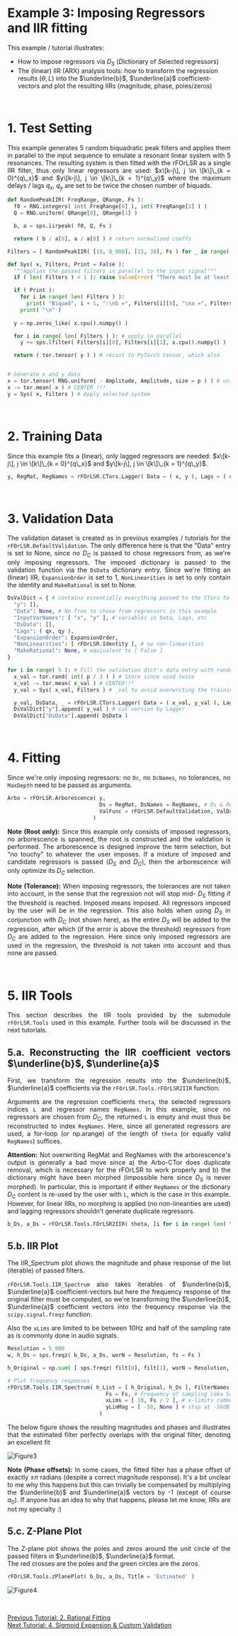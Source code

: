 # Example 3: Imposing Regressors and IIR fitting
This example / tutorial illustrates:
- How to impose regressors via $D_S$ (*D*ictionary of *S*elected regressors)
- The (linear) IIR (ARX) analysis tools: how to transform the regression results ($\theta, L$) into the $\underline{b}$, $\underline{a}$ coefficient-vectors and plot the resulting IIRs (magnitude, phase, poles/zeros)

<br/>
<div align="justify">

# 1. Test Setting

This example generates 5 random biquadratic peak filters and applies them in parallel to the input sequence to emulate a resonant linear system with 5 resonances. The resulting system is then fitted with the rFOrLSR as a single IIR filter, thus only linear regressors are used: $x\[k-j\], j \in \[k\]\_{k = 0}^{q\_x}$ and $y\[k-j\], j \in \[k\]\_{k = 1}^{q\_y}$ where the maximum delays / lags $q_x,\ q_y$ are set to be twice the chosen number of biquads.


``` python
def RandomPeakIIR( FreqRange, QRange, Fs ):
  f0 = RNG.integers( int( FreqRange[0] ), int( FreqRange[1] ) )
  Q = RNG.uniform( QRange[0], QRange[1] )

  b, a = sps.iirpeak( f0, Q, Fs )

  return ( b / a[0], a / a[0] ) # return normalized coeffs

Filters = [ RandomPeakIIR( [10, 8_000], [15, 30], Fs ) for _ in range( nBiquads ) ]

def Sys( x, Filters, Print = False ):
  """Applies the passed filters in parallel to the input signal"""
  if ( len( Filters ) < 1 ): raise ValueError( "There must be at least one filter" )

  if ( Print ): 
    for i in range( len( Filters ) ):
      print( "Biquad", i + 1, ":\nb =", Filters[i][0], "\na =", Filters[i][1] )
    print( "\n" )
  
  y = np.zeros_like( x.cpu().numpy() )

  for i in range( len( Filters ) ): # apply in parallel
    y += sps.lfilter( Filters[i][0], Filters[i][1], x.cpu().numpy() )

  return ( tor.tensor( y ) ) # recast to PyTorch tensor, which also


# Generate x and y data
x = tor.tensor( RNG.uniform( - Amplitude, Amplitude, size = p ) ) # uniformly distributed white noise
x -= tor.mean( x ) # CENTER !!!
y = Sys( x, Filters ) # Apply selected system
```

<br/>

# 2. Training Data

Since this example fits a (linear), only lagged regressors are needed: $x\[k-j\], j \in \[k\]\_{k = 0}^{q\_x}$ and $y\[k-j\], j \in \[k\]\_{k = 1}^{q\_y}$.

``` python	
y, RegMat, RegNames = rFOrLSR.CTors.Lagger( Data = ( x, y ), Lags = ( qx, qy ) ) # Create the delayed regressors (cut to q to only have swung-in system)
```

<br/>

# 3. Validation Data

The validation dataset is created as in previous examples / tutorials for the `rFOrLSR.DefaultValidation`. The only difference here is that the "Data" entry is set to None, since no $D_C$ is passed to chose regressors from, as we're only imposing regressors. The imposed dictionary is passed to the validation function via the `DsData` dictionary entry. Since we're fitting an (linear) IIR, `ExpansionOrder` is set to 1, `NonLinearities` is set to only contain the identity and `MakeRational` is set to None.

``` python	
DsValDict = { # contains essentially everything passed to the CTors to reconstruct the regressors
  "y": [],
  "Data": None, # No free to chose from regressors in this example
  "InputVarNames": [ "x", "y" ], # variables in Data, Lags, etc
  "DsData": [],
  "Lags": ( qx, qy ),
  "ExpansionOrder": ExpansionOrder,
  "NonLinearities": [ rFOrLSR.Identity ], # no non-linearities
  "MakeRational": None, # equivalent to [ False ]
}

for i in range( 5 ): # Fill the validation dict's data entry with randomly generated validation data
  x_val = tor.rand( int( p / 3 ) ) # Store since used twice
  x_val -= tor.mean( x_val ) # CENTER!!!
  y_val = Sys( x_val, Filters ) # _val to avoid overwriting the training y

  y_val, DsData, _ = rFOrLSR.CTors.Lagger( Data = ( x_val, y_val ), Lags = ( qx, qy ) ) # RegName not needed since same as training
  DsValDict["y"].append( y_val ) # cut version by Lagger
  DsValDict["DsData"].append( DsData )
```
<br/>

# 4. Fitting

Since we're only imposing regressors: no `Dc`, no `DcNames`, no tolerances, no `MaxDepth` need to be passed as arguments.

``` python	
Arbo = rFOrLSR.Arborescence( y,
                             Ds = RegMat, DsNames = RegNames, # Ds & Regressor names, being dictionary of selected regressors
                             ValFunc = rFOrLSR.DefaultValidation, ValData = DsValDict, # Validation function and dictionary
                           )
```
**Note (Root only):** Since this example only consists of imposed regressors, no arborescence is spanned, the root is constructed and the validation is performed. The arborescence is designed improve the term selection, but “no touchy” to whatever the user imposes. If a mixture of imposed and candidate regressors is passed ($D_S$ and $D_C$), then the arborescence will only optimize its $D_C$ selection.

**Note (Tolerance):** When imposing regressors, the tolerances are not taken into account, in the sense that the regression not will stop mid- $D_S$ fitting if the threshold is reached. Imposed means imposed. All regressors imposed by the user will be in the regression. This also holds when using $D_S$ in conjunction with $D_C$ (not shown here), as the entire $D_S$ will be added to the regression, after which (if the error is above the threshold) regressors from $D_C$ are added to the regression. Here since only imposed regressors are used in the regression, the threshold is not taken into account and thus none are passed.

<br/>

# 5. IIR Tools

This section describes the IIR tools provided by the submodule `rFOrLSR.Tools` used in this example. Further tools will be discussed in the next tutorials.

## 5.a. Reconstructing the IIR coefficient vectors $\underline{b}$, $\underline{a}$

First, we transform the regression results into the $\underline{b}$, $\underline{a}$ coefficients via the `rFOrLSR.Tools.rFOrLSR2IIR` function:

Arguments are the regression coefficients `theta`, the selected regressors indices `L` and regressor names `RegNames`.
In this example, since no regressors are chosen from $D_C$, the returned `L` is empty and must thus be reconstructed to index `RegNames`. Here, since all generated regressors are used, a for-loop (or np.arange) of the length of `theta` (or equally valid `RegNames`) suffices.

**Attention:** Not overwriting RegMat and RegNames with the arborescence's output is generally a bad move since a) the Arbo-CTor does duplicate removal, which is necessary for the rFOrLSR to work properly and b) the dictionary might have been morphed (impossible here since $D_S$ is never morphed).
In particular, this is important if either `RegNames` or the dictionary $D_C$ content is re-used by the user with `L`, which is the case in this example. However, for linear IIRs, no morphing is applied (no non-linearities are used) and lagging regressors shouldn’t generate duplicate regressors.


``` python
b_Ds, a_Ds = rFOrLSR.Tools.FOrLSR2IIR( theta, [i for i in range( len( theta ) )], RegNames ) # reconstruct L since empty as no terms selected, here all are taken in order`
```

## 5.b. IIR Plot
The IIR_Spectrum plot shows the magnitude and phase response of the list (iterable) of passed filters.  

`rFOrLSR.Tools.IIR_Spectrum` also takes iterables of $\underline{b}$, $\underline{a}$ coefficient-vectors but here the frequency response of the original filter must be computed, so we're transforming the $\underline{b}$, $\underline{a}$ coefficient vectors into the frequency response via the `scipy.signal.freqz` function.

Also the `xLims` are limited to be between 10Hz and half of the sampling rate as is commonly done in audio signals.


``` python
Resolution = 5_000
w, h_Ds = sps.freqz( b_Ds, a_Ds, worN = Resolution, fs = Fs )

h_Original = np.sum( [ sps.freqz( filt[0], filt[1], worN = Resolution, fs = Fs )[1] for filt in Filters ], axis = 0 ) # sum since parallel filters

# Plot frequency responses
rFOrLSR.Tools.IIR_Spectrum( h_List = [ h_Original, h_Ds ], FilterNames = [ 'Original', 'Estimated' ], # what to plot
                               Fs = Fs, # Frequency of sampling (aka Sampling rate)
                               xLims = [ 10, Fs / 2 ], # x-limits common to both plots
                               yLimMag = [ -50, None ] # stop at -50dB but make upper-limit data dependent with None
                             )                          
```
The below figure shows the resulting magnitudes and phases and illustrates that the estimated filter perfectly overlaps with the original filter, denoting an excellent fit

![Figure3](https://github.com/Stee-T/rFOrLSR/blob/main/Examples/3_Only_Ds_and_IIR/Figure_3.png)

**Note (Phase offsets):** In some cases, the fitted filter has a phase offset of exactly $\pm \pi$ radians (despite a correct magnitude response). It's a bit unclear to me why this happens but this can trivially be compensated by multiplying the $\underline{b}$ and $\underline{a}$ vectors by -1 (except of course $a_0$). If anyone has an idea to why that happens, please let me know, IIRs are not my specialty :)

## 5.c. Z-Plane Plot
The Z-plane plot shows the poles and zeros around the unit circle of the passed filters in $\underline{b}$, $\underline{a}$ format.  
The red crosses are the poles and the green circles are the zeros.

``` python
rFOrLSR.Tools.zPlanePlot( b_Ds, a_Ds, Title = 'Estimated' )
```

![Figure4](https://github.com/Stee-T/rFOrLSR/blob/main/Examples/3_Only_Ds_and_IIR/Figure_4.png)

<br/>

[Previous Tutorial: 2. Rational Fitting](https://github.com/Stee-T/rFOrLSR/tree/main/Examples/2_Rational_Fitting)  
[Next Tutorial: 4. Sigmoid Expansion & Custom Validation](https://github.com/Stee-T/rFOrLSR/tree/main/Examples/4_tanh)